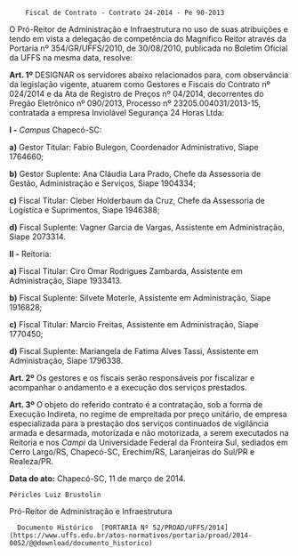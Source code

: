         Fiscal de Contrato - Contrato 24-2014 - Pe 90-2013  

O Pró-Reitor de Administração e Infraestrutura no uso de suas atribuições e tendo em vista a delegação de competência do Magnífico Reitor através da Portaria nº 354/GR/UFFS/2010, de 30/08/2010, publicada no Boletim Oficial da UFFS na mesma data, resolve:

 **Art. 1º** DESIGNAR os servidores abaixo relacionados para, com observância da legislação vigente, atuarem como Gestores e Fiscais do Contrato nº 024/2014 e da Ata de Registro de Preços nº 04/2014, decorrentes do Pregão Eletrônico nº 090/2013, Processo nº 23205.004031/2013-15, contratada a empresa Inviolável Segurança 24 Horas Ltda:

 **I -** *Campus* Chapecó-SC:

 **a)** Gestor Titular: Fabio Bulegon, Coordenador Administrativo, Siape 1764660;

 **b)** Gestor Suplente: Ana Cláudia Lara Prado, Chefe da Assessoria de Gestão, Administração e Serviços, Siape 1904334;

 **c)** Fiscal Titular: Cleber Holderbaum da Cruz, Chefe da Assessoria de Logística e Suprimentos, Siape 1946388;

 **d)** Fiscal Suplente: Vagner Garcia de Vargas, Assistente em Administração, Siape 2073314.

 **II -** Reitoria:

 **a)** Fiscal Titular: Ciro Omar Rodrigues Zambarda, Assistente em Administração, Siape 1933413.

 **b)** Fiscal Suplente: Silvete Moterle, Assistente em Administração, Siape 1916828;

 **c)** Fiscal Titular: Marcio Freitas, Assistente em Administração, Siape 1770450;

 **d)** Fiscal Suplente: Mariangela de Fatima Alves Tassi, Assistente em Administração, Siape 1796338.

 **Art. 2º** Os gestores e os fiscais serão responsáveis por fiscalizar e acompanhar o andamento e a execução dos serviços prestados.

 **Art. 3º** O objeto do referido contrato é a contratação, sob a forma de Execução Indireta, no regime de empreitada por preço unitário, de empresa especializada para a prestação dos serviços continuados de vigilância armada e desarmada, motorizada e não motorizada, a serem executados na Reitoria e nos *Campi* da Universidade Federal da Fronteira Sul, sediados em Cerro Largo/RS, Chapecó-SC, Erechim/RS, Laranjeiras do Sul/PR e Realeza/PR.

  

   **Data do ato:** Chapecó-SC, 11 de março de 2014.   
 

    Péricles Luiz Brustolin   
 Pró-Reitor de Administração e Infraestrutura 

      Documento Histórico  [PORTARIA Nº 52/PROAD/UFFS/2014](https://www.uffs.edu.br/atos-normativos/portaria/proad/2014-0052/@@download/documento_historico)     
      
